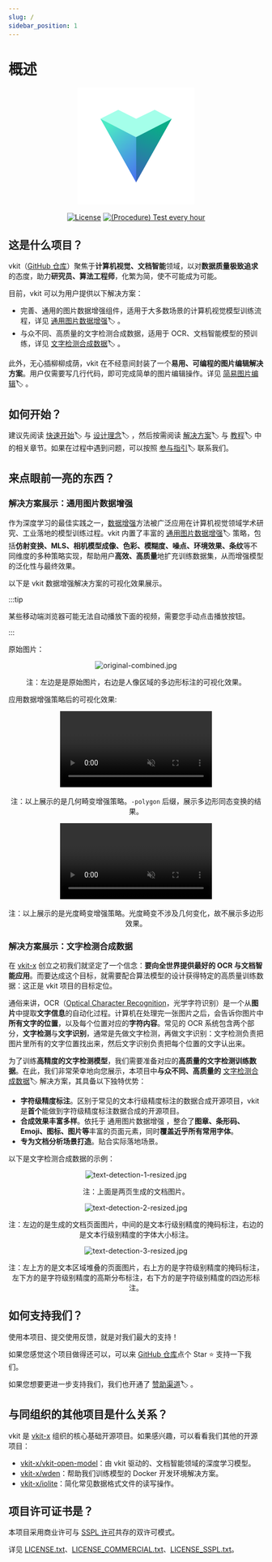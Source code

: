 ```yaml
---
slug: /
sidebar_position: 1
---
```


# 概述

<div align="center">

<img alt="logo.svg" width="230" src="img/logo.svg" />

[![License](https://img.shields.io/badge/License-Commercial%20or%20SSPL-green?color=2fbf43?link=https://github.com/vkit-x/vkit/blob/master/LICENSE.txt)](https://github.com/vkit-x/vkit/blob/master/LICENSE.txt)
[![(Procedure) Test every hour](https://github.com/vkit-x/vkit/actions/workflows/procedure-test-every-hour.yaml/badge.svg)](https://github.com/vkit-x/vkit/actions/workflows/procedure-test-every-hour.yaml)

</div>

## 这是什么项目？

vkit（[GitHub 仓库](https://github.com/vkit-x/vkit)）聚焦于**计算机视觉、文档智能**领域，以对**数据质量极致追求**的态度，助力**研究员、算法工程师**，化繁为简，使不可能成为可能。

目前，vkit 可以为用户提供以下解决方案：

- 完善、通用的图片数据增强组件，适用于大多数场景的计算机视觉模型训练流程，详见 [通用图片数据增强](/solution/data-augmentation)🏷️ 。
- 与众不同、高质量的文字检测合成数据，适用于 OCR、文档智能模型的预训练，详见 [文字检测合成数据](/solution/text-detection)🏷️ 。

此外，无心插柳柳成荫，vkit 在不经意间封装了一个**易用、可编程的图片编辑解决方案**。用户仅需要写几行代码，即可完成简单的图片编辑操作。详见 [简易图片编辑](/solution/image-editing)🏷️ 。

## 如何开始？

建议先阅读 [快速开始](/quick-tour/quickstart)🏷️ 与 [设计理念](/quick-tour/philosophy)🏷️ ，然后按需阅读 [解决方案](/solution)🏷️ 与 [教程](/tutorial)🏷️ 中的相关章节。如果在过程中遇到问题，可以按照 [参与指引](/quick-tour/participation)🏷️ 联系我们。

## 来点眼前一亮的东西？

### 解决方案展示：通用图片数据增强

作为深度学习的最佳实践之一，[数据增强](https://en.wikipedia.org/wiki/Data_augmentation)方法被广泛应用在计算机视觉领域学术研究、工业落地的模型训练过程。vkit 内置了丰富的 [通用图片数据增强](/solution/data-augmentation)🏷️ 策略，包括**仿射变换、MLS、相机模型成像、色彩、模糊度、噪点、环境效果、条纹**等不同维度的多种策略实现，帮助用户**高效、高质量**地扩充训练数据集，从而增强模型的泛化性与最终效果。

以下是 vkit 数据增强解决方案的可视化效果展示。

:::tip

某些移动端浏览器可能无法自动播放下面的视频，需要您手动点击播放按钮。

:::

原始图片：

<div align="center">

<img alt="original-combined.jpg" src="docs-resource/quick-tour/introduction/original-combined.jpg" />

<p>注：左边是是原始图片，右边是人像区域的多边形标注的可视化效果。</p>

</div>

应用数据增强策略后的可视化效果:

<div align="center">

<video autoplay="true" muted="true" playsinline="true" loop="true" controls="true">
<source src="docs-resource/quick-tour/introduction/geometric.mp4" type="video/mp4" />
</video>

<p>注：以上展示的是几何畸变增强策略。<code>-polygon</code> 后缀，展示多边形同态变换的结果。</p>

</div>

<div align="center">

<video autoplay="true" muted="true" playsinline="true" loop="true" controls="true">
<source src="docs-resource/quick-tour/introduction/photometric.mp4" type="video/mp4" />
</video>

<p>注：以上展示的是光度畸变增强策略。光度畸变不涉及几何变化，故不展示多边形效果。</p>

</div>

### 解决方案展示：文字检测合成数据

在 [vkit-x](https://github.com/vkit-x/) 创立之初我们就坚定了一个信念：**要向全世界提供最好的 OCR 与文档智能应用**。而要达成这个目标，就需要配合算法模型的设计获得特定的高质量训练数据：这正是 vkit 项目的目标定位。

通俗来讲，OCR（[Optical Character Recognition](https://en.wikipedia.org/wiki/Optical_character_recognition)，光学字符识别）是一个从**图片**中提取**文字信息**的自动化过程。计算机在处理完一张图片之后，会告诉你图片中**所有文字的位置**，以及每个位置对应的**字符内容**。常见的 OCR 系统包含两个部分，**文字检测**与**文字识别**，通常是先做文字检测，再做文字识别：文字检测负责把图片里所有的文字位置找出来，然后文字识别负责把每个位置的文字认出来。

为了训练**高精度的文字检测模型**，我们需要准备对应的**高质量的文字检测训练数据**。在此，我们非常荣幸地向您展示，本项目中**与众不同、高质量的** [文字检测合成数据](/solution/text-detection)🏷️ 解决方案，其具备以下独特优势：

- **字符级精度标注**。区别于常见的文本行级精度标注的数据合成开源项目，vkit 是**首个**能做到字符级精度标注数据合成的开源项目。
- **合成效果丰富多样**。依托于 通用图片数据增强 ，整合了**图章、条形码、Emoji、图标、图片等**丰富的页面元素，同时**覆盖近乎所有常用字体**。
- **专为文档分析场景打造**。贴合实际落地场景。

以下是文字检测合成数据的示例：

<div align="center">

<img alt="text-detection-1-resized.jpg" src="docs-resource/quick-tour/introduction/text-detection-1-resized.jpg" />

<p>注：上面是两页生成的文档图片。</p>

<img alt="text-detection-2-resized.jpg" src="docs-resource/quick-tour/introduction/text-detection-2-resized.jpg" />

<p>注：左边的是生成的文档页面图片，中间的是文本行级别精度的掩码标注，右边的是文本行级别精度的字体大小标注。</p>

<img alt="text-detection-3-resized.jpg" src="docs-resource/quick-tour/introduction/text-detection-3-resized.jpg" />

<p>注：左上方的是文本区域堆叠的页面图片，右上方的是字符级别精度的掩码标注，左下方的是字符级别精度的高斯分布标注，右下方的是字符级别精度的四边形标注。</p>

</div>

## 如何支持我们？

使用本项目、提交使用反馈，就是对我们最大的支持！

如果您感觉这个项目做得还可以，可以来 [GitHub 仓库](https://github.com/vkit-x/vkit)点个 Star ⭐ 支持一下我们。

如果您想要更进一步支持我们，我们也开通了 [赞助渠道](/quick-tour/sponsorship)🏷️ 。

## 与同组织的其他项目是什么关系？

vkit 是 [vkit-x](https://github.com/vkit-x/)  组织的核心基础开源项目。如果感兴趣，可以看看我们其他的开源项目：

- [vkit-x/vkit-open-model](https://github.com/vkit-x/vkit-open-model)：由 vkit 驱动的、文档智能领域的深度学习模型。
- [vkit-x/wden](https://github.com/vkit-x/wden)：帮助我们训练模型的 Docker 开发环境解决方案。
- [vkit-x/iolite](https://github.com/vkit-x/iolite)：简化常见数据格式文件的读写操作。

## 项目许可证书是？

本项目采用商业许可与 [SSPL 许可](https://www.mongodb.com/licensing/server-side-public-license)共存的双许可模式。

详见 [LICENSE.txt](https://github.com/vkit-x/vkit/blob/master/LICENSE.txt)、[LICENSE_COMMERCIAL.txt](https://github.com/vkit-x/vkit/blob/master/LICENSE_COMMERCIAL.txt)、[LICENSE_SSPL.txt](https://github.com/vkit-x/vkit/blob/master/LICENSE_SSPL.txt)。